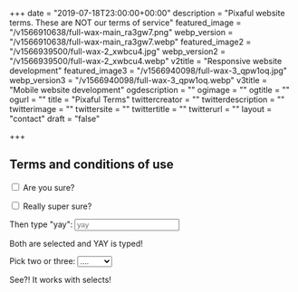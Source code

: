 +++
date = "2019-07-18T23:00:00+00:00"
description = "Pixaful website terms. These are NOT our terms of service"
featured_image = "/v1566910638/full-wax-main_ra3gw7.png"
webp_version = "/v1566910638/full-wax-main_ra3gw7.webp"
featured_image2 = "/v1566939500/full-wax-2_xwbcu4.jpg"
webp_version2 = "/v1566939500/full-wax-2_xwbcu4.webp"
v2title = "Responsive website development"
featured_image3 = "/v1566940098/full-wax-3_qpw1oq.jpg"
webp_version3 = "/v1566940098/full-wax-3_qpw1oq.webp"
v3title = "Mobile website development"
ogdescription = ""
ogimage = ""
ogtitle = ""
ogurl = ""
title = "Pixaful Terms"
twittercreator = ""
twitterdescription = ""
twitterimage = ""
twittersite = ""
twittertitle = ""
twitterurl = ""
layout = "contact"
draft = "false"



+++

<h2>Terms and conditions of use</h2>
<p><label><input type="checkbox" id="example1"> Are you sure?</label></p>
    <p class="conditional" data-condition="#example1">
        <label><input type="checkbox" name="example2"> Really super sure?</label>
    </p>
    <p class="conditional" data-condition="#example1 && example2">
        <label>Then type "yay": </label>
        <input type="text" name="yay" placeholder="yay">
    </p>
    <!-- This will be shown only if BOTH examle1 and examle2 are checked AND 'yay' typed in examle3 -->
    <p class="conditional msg" 
       data-condition="#example1 && example2 && yay == 'yay'">
        Both are selected and YAY is typed!
    </p>
    <p>
        <label>Pick two or three:</label>
        <select class="select" name="-example_5">
            <option>....</option>
            <option value="one">One!</option>
            <option value="two">Two!</option>
            <option value="three">Three!</option>
            <option value="four">Four!</option>
        </select>
    </p>
    <!-- NOTE: IE browsers do not support *.includes(...) function. 
        So on production, it is better to use (-example_5 == 'two') || (-example_5 == 'three') -->
    <div class="conditional msg" 
         data-condition="(-example_5 == 'two') || (-example_5 == '-example_5')">
        See?! It works with selects!
    </div>
</body>